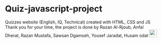 # Quiz-javascript-project
Quizzes website (English, IQ, Technical) created with HTML, CSS and JS  Thank you for your time, the project is done by Razan Al-Rjoub, Anfal Dherat, Razan Mustafa, Sawsan Dgamseh, Yousef Jaradat, Husam odat
<img src="https://www.svgrepo.com/show/520483/quiz.svg" style="width: 25px;" ></img>
